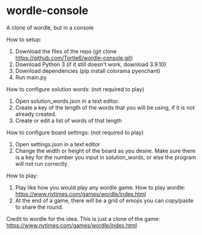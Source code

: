 # wordle-console
A clone of wordle, but in a console

How to setup:
1. Download the files of the repo (git clone https://github.com/Tortle6/wordle-console.git)
2. Download Python 3 (if it still doesn't work, download 3.9.10)
3. Download dependencies (pip install colorama pyenchant)
4. Run main.py

How to configure solution words: (not required to play)
1. Open solution_words.json in a text editor.
2. Create a key of the length of the words that you will be using, if it is not already created.
3. Create or edit a list of words of that length

How to configure board settings: (not required to play)
1. Open settings.json in a text editor
2. Change the width or height of the board as you desire. Make sure there is a key for the number you input in solution_words, or else the program will not run correctly.

How to play:
1. Play like how you would play any wordle game. How to play wordle: https://www.nytimes.com/games/wordle/index.html
2. At the end of a game, there will be a grid of emojis you can copy/paste to share the round.

Credit to wordle for the idea. This is just a clone of the game:
https://www.nytimes.com/games/wordle/index.html
